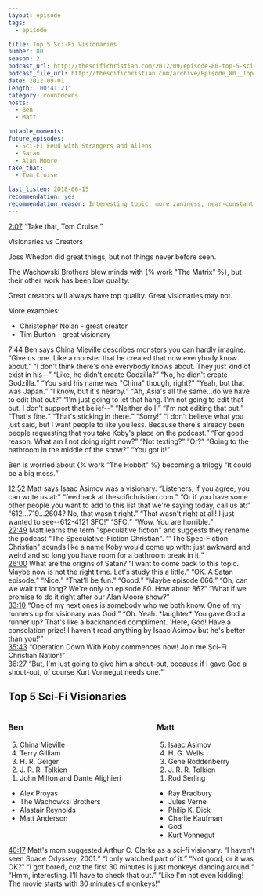 ```yaml
---
layout: episode
tags:
  - episode

title: Top 5 Sci-Fi Visionaries
number: 80
season: 2
podcast_url: http://thescifichristian.com/2012/09/episode-80-top-5-sci-fi-visionaries/
podcast_file_url: http://thescifichristian.com/archive/Episode_80__Top_5_Sci-Fi_Visionaries.mp3
date: 2012-09-01
length: '00:41:21'
category: countdowns
hosts:
  - Ben
  - Matt

notable_moments:
future_episodes: 
  - Sci-Fi Feud with Strangers and Aliens
  - Satan
  - Alan Moore
take_that:
  - Tom Cruise

last_listen: 2018-06-15
recommendation: yes
recommendation_reason: Interesting topic, more zaniness, near-constant Koby-bashing.
---
```


<div class="quote">
  <a class="timestamp tag is-medium is-rounded is-primary" href="http://thescifichristian.com/2012/09/episode-80-top-5-sci-fi-visionaries/#t=2:07">2:07</a>
  <span class="quote-context is-size-6"></span>
  <q class="ben">Take that, Tom Cruise.</q>
</div>

Visionaries vs Creators

Joss Whedon did great things, but not things never before seen.

The Wachowski Brothers blew minds with {% work "The Matrix" %}, but their other work has been low quality.

Great creators will always have top quality. Great visionaries may not. 

More examples:
- Christopher Nolan - great creator
- Tim Burton - great visionary

<div class="quote">
  <a class="timestamp tag is-medium is-rounded is-primary" href="http://thescifichristian.com/2012/09/episode-80-top-5-sci-fi-visionaries/#t=7:44">7:44</a>
  <span class="quote-context is-size-6">Ben says China Mieville describes monsters you can hardly imagine.</span>
  <q class="matt">Give us one. Like a monster that he created that now everybody know about.</q>
  <q class="ben">I don't think there's one everybody knows about. They just kind of exist in his--</q>
  <q class="matt">Like, he didn't create Godzilla?</q>
  <q class="ben">No, he didn't create Godzilla.</q>
  <q class="matt">You said his name was "China" though, right?</q>
  <q class="ben">Yeah, but that was Japan.</q>
  <q class="matt">I know, but it's nearby.</q>
  <q class="ben">Ah, Asia's all the same...do we have to edit that out?</q>
  <q class="matt">I'm just going to let that hang. I'm not going to edit that out. I don't support that belief--</q>
  <q class="ben">Neither do I!</q>
  <q class="matt">I'm not editing that out.</q>
  <q class="ben">That's fine.</q>
  <q class="matt">That's sticking in there.</q>
  <q class="ben">Sorry!</q>
  <q class="matt">I don't believe what you just said, but I want people to like you less. Because there's already been people requesting that you take Koby's place on the podcast.</q>
  <q class="ben">For good reason. What am I not doing right now?</q>
  <q class="matt">Not texting?</q>
  <q class="ben">Or?</q>
  <q class="matt">Going to the bathroom in the middle of the show?</q>
  <q class="ben">You got it!</q>
</div>

Ben is worried about {% work "The Hobbit" %} becoming a trilogy <q class="ben inline">It could be a big mess.</q> 

<div class="quote">
  <a class="timestamp tag is-medium is-rounded is-primary" href="http://thescifichristian.com/2012/09/episode-80-top-5-sci-fi-visionaries/#t=12:52">12:52</a>
  <span class="quote-context is-size-6">Matt says Isaac Asimov was a visionary.</span>
  <q class="matt">Listeners, if you agree, you can write us at:</q>
  <q class="ben">feedback at thescifichristian.com.</q>
  <q class="matt">Or if you have some other people you want to add to this list that we're saying today, call us at:</q>
  <q class="ben">612...719...2604? No, that wasn't right.</q>
  <q class="matt">That wasn't right at all! I just wanted to see--612-4121 SFC!</q>
  <q class="ben">SFC.</q>
  <q class="matt">Wow. You are horrible.</q>
</div>

<div class="quote">
  <a class="timestamp tag is-medium is-rounded is-primary" href="http://thescifichristian.com/2012/09/episode-80-top-5-sci-fi-visionaries/#t=22:49">22:49</a>
  <span class="quote-context is-size-6">Matt learns the term "speculative fiction" and suggests they rename the podcast "The Speculative-Fiction Christian".</span>
  <q class="ben">"The Spec-Fiction Christian" sounds like a name Koby would come up with: just awkward and weird and so long you have room for a bathroom break in it.</q>
</div>

<div class="quote">
  <a class="timestamp tag is-medium is-rounded is-primary" href="http://thescifichristian.com/2012/09/episode-80-top-5-sci-fi-visionaries/#t=26:00">26:00</a>
  <span class="quote-context is-size-6">What are the origins of Satan?</span>
  <q class="matt">I want to come back to this topic. Maybe now is not the right time. Let's study this a little.</q>
  <q class="ben">OK. A Satan episode.</q>
  <q class="matt">Nice.</q>
  <q class="ben">That'll be fun.</q>
  <q class="matt">Good.</q>
  <q class="ben">Maybe episode 666.</q>
  <q class="matt">Oh, can we wait that long? We're only on episode 80. How about 86?</q>
  <q class="ben">What if we promise to do it right after our Alan Moore show?</q>
</div>

<div class="quote">
  <a class="timestamp tag is-medium is-rounded is-primary" href="http://thescifichristian.com/2012/09/episode-80-top-5-sci-fi-visionaries/#t=33:10">33:10</a>
  <span class="quote-context is-size-6"></span>
  <q class="matt">One of my next ones is somebody who we both know. One of my runners up for visionary was God.</q>
  <q class="ben">Oh. Yeah. *laughter* You gave God a runner up? That's like a backhanded compliment. 'Here, God! Have a consolation prize! I haven't read anything by Isaac Asimov but he's better than you!'</q>
</div>

<div class="quote">
  <a class="timestamp tag is-medium is-rounded is-primary" href="http://thescifichristian.com/2012/09/episode-80-top-5-sci-fi-visionaries/#t=35:43">35:43</a>
  <q class="ben">Operation Down With Koby commences now! Join me Sci-Fi Christian Nation!</q>
</div>

<div class="quote">
  <a class="timestamp tag is-medium is-rounded is-primary" href="http://thescifichristian.com/2012/09/episode-80-top-5-sci-fi-visionaries/#t=36:27">36:27</a>
  <q class="matt">But, I'm just going to give him a shout-out, because if I gave God a shout-out, of course Kurt Vonnegut needs one.</q>
</div>

<div class="top-five">
  <h2 class="has-text-centered">Top 5 Sci-Fi Visionaries</h2>
  <div class="columns">
    <div class="column ben">
      <h3>Ben</h3>
      <ol reversed>
        <li>China Mieville
        <li>Terry Gilliam
        <li>H. R. Geiger
        <li>J. R. R. Tolkien 
        <li>John Milton and Dante Alighieri
      </ol>
      <ul class="runner-ups">
        <li>Alex Proyas
        <li>The Wachowksi Brothers
        <li>Alastair Reynolds
        <li>Matt Anderson
      </ul>
    </div>
    <div class="column matt">
      <h3>Matt</h3>
      <ol reversed>
        <li>Isaac Asimov
        <li>H. G. Wells 
        <li>Gene Roddenberry 
        <li>J. R. R. Tolkien 
        <li>Rod Serling
      </ol>
      <ul class="runner-ups">
        <li>Ray Bradbury
        <li>Jules Verne
        <li>Philip K. Dick
        <li>Charlie Kaufman
        <li>God
        <li>Kurt Vonnegut 
      </ul>
    </div>
  </div>
</div>

<div class="quote">
  <a class="timestamp tag is-medium is-rounded is-primary" href="http://thescifichristian.com/2012/09/episode-80-top-5-sci-fi-visionaries/#t=40:17">40:17</a>
  <span class="quote-context is-size-6">Matt's mom suggested Arthur C. Clarke as a sci-fi visionary.</span>
  <q class="matt">I haven't seen Space Odyssey, 2001.</q>
  <q class="ben">I only watched part of it.</q>
  <q class="matt">Not good, or it was OK?</q>
  <q class="ben">I got bored, cuz the first 30 minutes is just monkeys dancing around.</q>
  <q class="matt">Hmm, interesting. I'll have to check that out.</q>
  <q class="ben">Like I'm not even kidding! The movie starts with 30 minutes of monkeys!</q>
</div>